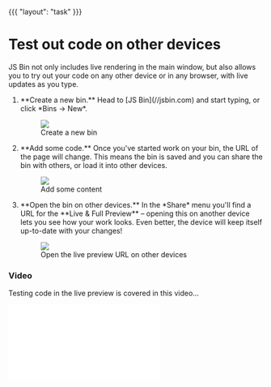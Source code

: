{{{
  "layout": "task"
}}}

# Test out code on other devices

JS Bin not only includes live rendering in the main window, but also allows you to try out your code on any other device or in any browser, with live updates as you type.

<ol>
  <li>
    **Create a new bin.** Head to [JS Bin](//jsbin.com) and start typing, or click *Bins &rarr; New*.
    <figure>
      <img src="http://i.phuu.net/Q5Ke/Screen%20Shot%202013-07-05%20at%2010.30.59.png">
      <figcaption>Create a new bin</figcaption>
    </figure>
  </li>
  <li>
    **Add some code.** Once you've started work on your bin, the URL of the page will change. This means the bin is saved and you can share the bin with others, or load it into other devices.
    <figure>
      <img src="http://i.phuu.net/Q49K/Screen%20Shot%202013-07-05%20at%2010.31.55.png">
      <figcaption>Add some content</figcaption>
    </figure>
  </li>
  <li>
    **Open the bin on other devices.** In the *Share* menu you'll find a URL for the **Live &amp; Full Preview** &ndash; opening this on another device lets you see how your work looks. Even better, the device will keep itself up-to-date with your changes!
    <figure>
      <img src="http://i.phuu.net/Q5TG/Screen%20Shot%202013-07-05%20at%2010.32.36.png">
      <figcaption>Open the live preview URL on other devices</figcaption>
    </figure>
  </li>
</ol>

### Video

Testing code in the live preview is covered in this video&hellip;

<div class="embed-container">
  <iframe src="//www.youtube.com/embed/eDFGrqjjyLk" frameborder="0" allowfullscreen></iframe>
</div>